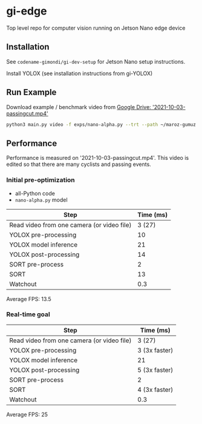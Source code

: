 # gi-edge
Top level repo for computer vision running on Jetson Nano edge device

## Installation 
See `codename-gimondi/gi-dev-setup` for Jetson Nano setup instructions.

Install YOLOX (see installation instructions from gi-YOLOX)

## Run Example

Download example / benchmark video from [Google Drive: '2021-10-03-passingcut.mp4'](https://drive.google.com/file/d/1Z5rp_d7r6JPkoP2mBSLsu9PbdELaxwt2/view?usp=sharing)

```bash
python3 main.py video -f exps/nano-alpha.py --trt --path ~/maroz-gumuz.mp4
```

## Performance

Performance is measured on '2021-10-03-passingcut.mp4'. This video is edited so that there are many cyclists and passing events.

### Initial pre-optimization
+ all-Python code
+ `nano-alpha.py` model

Step | Time (ms)
--- | ---
Read video from one camera (or video file) | 3 (27)
YOLOX pre-processing | 10
YOLOX model inference | 21
YOLOX post-processing | 14
SORT pre-process | 2
SORT | 13
Watchout | 0.3

Average FPS: 13.5 

### Real-time goal

Step | Time (ms)
--- | ---
Read video from one camera (or video file) | 3 (27)
YOLOX pre-processing | 3 (3x faster)
YOLOX model inference | 21
YOLOX post-processing | 5 (3x faster)
SORT pre-process | 2
SORT | 4 (3x faster)
Watchout | 0.3

Average FPS: 25

